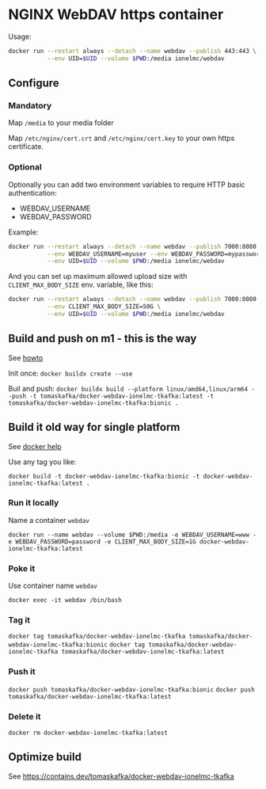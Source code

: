 # NGINX WebDAV https container

Usage:

```bash
docker run --restart always --detach --name webdav --publish 443:443 \
           --env UID=$UID --volume $PWD:/media ionelmc/webdav
```

## Configure

### Mandatory

Map `/media` to your media folder

Map `/etc/nginx/cert.crt` and `/etc/nginx/cert.key` to your own https certificate.

### Optional

Optionally you can add two environment variables to require HTTP basic authentication:

* WEBDAV_USERNAME
* WEBDAV_PASSWORD

Example:

```bash
docker run --restart always --detach --name webdav --publish 7000:8080 \
           --env WEBDAV_USERNAME=myuser --env WEBDAV_PASSWORD=mypassword \
           --env UID=$UID --volume $PWD:/media ionelmc/webdav
```

And you can set up maximum allowed upload size with `CLIENT_MAX_BODY_SIZE` env. variable, like this:

```bash
docker run --restart always --detach --name webdav --publish 7000:8080 \
           --env CLIENT_MAX_BODY_SIZE=50G \
           --env UID=$UID --volume $PWD:/media ionelmc/webdav
```

## Build and push on m1 - this is the way

See [howto](https://blog.jaimyn.dev/how-to-build-multi-architecture-docker-images-on-an-m1-mac/)

Init once:
`docker buildx create --use`

Buil and push:
`docker buildx build --platform linux/amd64,linux/arm64 --push -t tomaskafka/docker-webdav-ionelmc-tkafka:latest -t tomaskafka/docker-webdav-ionelmc-tkafka:bionic .`

## Build it old way for single platform
See [docker help](https://docs.docker.com/docker-hub/)

Use any tag you like:

`docker build -t docker-webdav-ionelmc-tkafka:bionic -t docker-webdav-ionelmc-tkafka:latest .`


### Run it locally

Name a container `webdav`

`docker run --name webdav --volume $PWD:/media -e WEBDAV_USERNAME=www -e WEBDAV_PASSWORD=password -e CLIENT_MAX_BODY_SIZE=1G docker-webdav-ionelmc-tkafka:latest`

### Poke it

Use container name `webdav`

`docker exec -it webdav /bin/bash`

### Tag it

`docker tag tomaskafka/docker-webdav-ionelmc-tkafka tomaskafka/docker-webdav-ionelmc-tkafka:bionic`
`docker tag tomaskafka/docker-webdav-ionelmc-tkafka tomaskafka/docker-webdav-ionelmc-tkafka:latest`


### Push it

`docker push tomaskafka/docker-webdav-ionelmc-tkafka:bionic`
`docker push tomaskafka/docker-webdav-ionelmc-tkafka:latest`

### Delete it

`docker rm docker-webdav-ionelmc-tkafka:latest`

## Optimize build

See https://contains.dev/tomaskafka/docker-webdav-ionelmc-tkafka

